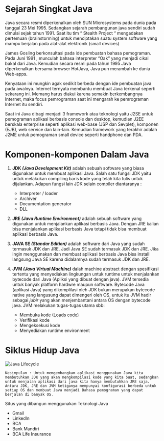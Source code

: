 # Sejarah Singkat Java

Java secara resmi diperkenalkan oleh SUN Microsystems pada dunia pada tanggal 23 Mei 1995. Sedangkan sejarah pembangunan java sendiri sudah dimulai sejak tahun 1991. Saat itu tim “ Stealth Project “ mengadakan pertemuan (brainstorming) untuk menciptakan suatu system software yang mampu berjalan pada alat-alat elektronik (small devices)

James Gosling berkonsultasi pada ide pembuatan bahasa pemograman. Pada Juni 1991 , munculah bahasa interpreter “Oak” yang menjadi cikal bakal dari Java. Kemudian secara resmi pada tahun 1995 Java diperkenalkan bersama browser HotJava, Java pun merambah ke dunia Web-apps.

Kenyataan ini mungkin agak sedikit berbeda dengan ide pembuatan java pada awalnya. Internet ternyata membantu membuat Java terkenal seperti sekarang ini. Memang harus diakui karena semakin berkembangnya Internet, maka focus pemrograman saat ini mengarah ke pemrograman Internet itu sendiri.

Saat ini Java dibagi menjadi 3 framework atau teknologi yaitu J2SE untuk pemograman aplikasi berbasis console dan desktop, kemudian J2EE berskala enterprise seperti aplikasi web-base (JSP dan Sevplet), komponen (EJB), web service dan lain-lain. Kemudian framework yang terakhir adalah J2ME untuk pemograman small device seperti handphone dan PDA.

# Komponen-komponen Dalam Java

1. **JDK *(Java Development Kit)*** adalah sebuah software yang biasa digunakan untuk membuat
   aplikasi Java. Salah satu fungsi JDK yaitu untuk melakukan compiling baris kode yang telah kita tulis untuk dijalankan. Adapun fungsi lain JDK selain compiler diantaranya :

    - Interpreter / loader
    - Archiver
    - Documentation generator
    - DLL

2. **JRE *(Java Runtime Environment)*** adalah sebuah software yang digunakan untuk menjalankan
   aplikasi berbasis Java. Dengan JRE kalian bisa menjalankan aplikasi berbasis Java tetapi tidak bisa membuat aplikasi berbasis Java.

3. **JAVA SE *(Standar Edition)*** adalah software dari Java yang sudah termasuk JDK dan JRE. Jadi
   Java SE sudah termasuk JDK dan JRE. Jika ingin menggunakan dan membuat aplikasi berbasis Java bisa install langsung Java SE karena didalamnya sudah termasuk JDK dan JRE.

4. **JVM *(Java Virtual Machine)*** dalah machine abstract dengan spesifikasi tertentu yang
   menyediakan lingkungan untuk runtime untuk menjalankan bytecode dari Java (Apliksi yang dibuat dengan java). JVM tersedia untuk banyak platform hardwre maupun software. Bytecode Java (aplikasi Java) yang dikomplilasi oleh JDK bukan merupakan bytecode native yang langusung dapat dimengeri oleh OS, untuk itu JVM hadir sebagai *jubir* yang akan menjembantani antara OS dengan bytecode java.
    JVM melakukan tugas-tugas utama sbb:
    - Membuka kode (Loads code)
    - Verifikasi kode
    - Mengeksekusi kode
    - Menyediakan runtime environment

# Siklus Hidup Java

![Java Lifecycle](https://grassroothoper.files.wordpress.com/2015/01/kedudukan-java.jpg)

``` Kesimpulan : Untuk mengembangkan aplikasi menggunakan Java kita membutuhkan JDK yang akan mengkompilasi kode yang kita buat, sedangkan untuk menjalan aplikasi dari java kita hanya membutuhkan JRE saja. Antara JDK, JRE dan JVM ketiganya mempunyai konfigurasi berbeda untuk setiap OS dan membuat Java menjadi Bahasa pemograman yang dapat berjalan di banyak OS. ```


Situs yang dibangun menggunakan Teknologi Java
- Gmail
- LinkedIn
- BCA
- Bank Mandiri
- BCA Life Insurance

